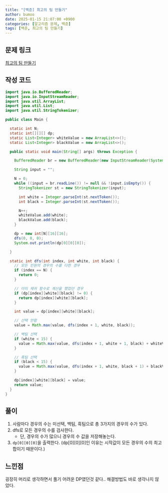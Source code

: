 ```yaml
---
title: "[백준] 최고의 팀 만들기"
author: bumoo
date: 2025-01-15 21:07:00 +0900
categories: [알고리즘 문제, 백준]
tags: [백준, 최고의 팀 만들기]
---
```


## 문제 링크

[최고의 팀 만들기](https://www.acmicpc.net/problem/1633)

## 작성 코드

```java
import java.io.BufferedReader;
import java.io.InputStreamReader;
import java.util.ArrayList;
import java.util.List;
import java.util.StringTokenizer;

public class Main {

  static int N;
  static int[][][] dp;
  static List<Integer> whiteValue = new ArrayList<>();
  static List<Integer> blackValue = new ArrayList<>();

  public static void main(String[] args) throws Exception {

    BufferedReader br = new BufferedReader(new InputStreamReader(System.in));

    String input = "";

    N = 0;
    while ((input = br.readLine()) != null && !input.isEmpty()) {
      StringTokenizer st = new StringTokenizer(input);

      int white = Integer.parseInt(st.nextToken());
      int black = Integer.parseInt(st.nextToken());

      N++;
      whiteValue.add(white);
      blackValue.add(black);
    }

    dp = new int[N][16][16];
    dfs(0, 0, 0);
    System.out.println(dp[0][0][0]);

  }

  static int dfs(int index, int white, int black) {
    // 모든 인원의 경우의 수를 다한 경우
    if (index == N) {
      return 0;
    }

    // 이미 재귀 함수로 계산을 했었던 경우
    if (dp[index][white][black] != 0) {
      return dp[index][white][black];
    }

    int value = dp[index][white][black];

    // 선택 안함
    value = Math.max(value, dfs(index + 1, white, black));

    // 백팀 선택
    if (white < 15) {
      value = Math.max(value, dfs(index + 1, white + 1, black) + whiteValue.get(index));
    }

    // 흑팀 선택
    if (black < 15) {
      value = Math.max(value, dfs(index + 1, white, black + 1) + blackValue.get(index));
    }

    dp[index][white][black] = value;
    return value;
  }
}
```

## 풀이
1. 사람마다 경우의 수는 미선택, 백팀, 흑팀으로 총 3가지의 경우의 수가 있다.
2. dfs로 모든 경우의 수를 검사한다.
   - 단, 경우의 수가 많으니 경우의 수 값을 저장해놓는다.   
3. `dp[0][0][0]`을 출력한다. (dp[0][0][0]인 이유는 시작값이 모든 경우의 수의 최고 합이기 때문이다.)

## 느낀점
굉장히 머리로 생각하면서 풀기 어려운 DP였던것 같다.. 해결방법도 바로 생각나지 않았다.

